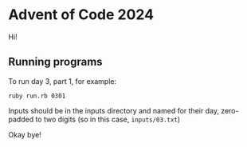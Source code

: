 # Advent of Code 2024

Hi!

## Running programs

To run day 3, part 1, for example:

```
ruby run.rb 0301
```

Inputs should be in the inputs directory and named for their day, zero-padded to two digits (so in this case, `inputs/03.txt`)

Okay bye!
